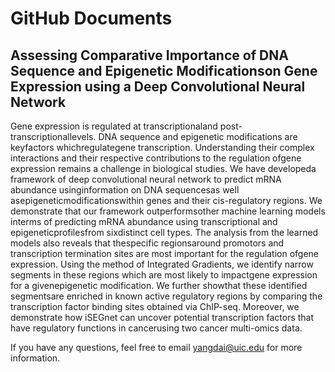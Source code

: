 # GitHub Documents

## Assessing Comparative Importance of DNA Sequence and Epigenetic Modificationson Gene Expression using a Deep Convolutional Neural Network

Gene  expression is  regulated  at transcriptionaland  post-transcriptionallevels.  DNA sequence and epigenetic modifications are keyfactors whichregulategene transcription. Understanding their  complex  interactions  and their  respective  contributions  to  the regulation  ofgene  expression remains  a  challenge  in  biological studies.  We have developeda framework   of deep   convolutional   neural   network   to   predict   mRNA abundance usinginformation on DNA  sequencesas  well  asepigeneticmodificationswithin  genes  and  their  cis-regulatory  regions.  We  demonstrate  that  our  framework outperformsother  machine  learning  models interms  of predicting  mRNA  abundance using transcriptional and epigeneticprofilesfrom sixdistinct cell types. The analysis from the learned models also reveals that thespecific  regionsaround  promotors  and transcription termination sites are most important for the regulation ofgene expression. Using the method of Integrated Gradients, we identify narrow segments in these regions which are most likely to impactgene expression for a givenepigenetic modification. We further  showthat  these identified segmentsare  enriched  in  known active  regulatory regions  by  comparing  the  transcription  factor  binding  sites  obtained  via  ChIP-seq. Moreover, we demonstrate how iSEGnet can uncover potential transcription factors that have regulatory functions in cancerusing two cancer multi-omics data.

<ing scr="iSERGnet graphic abstract.png">

If you have any questions, feel free to email yangdai@uic.edu for more information.
